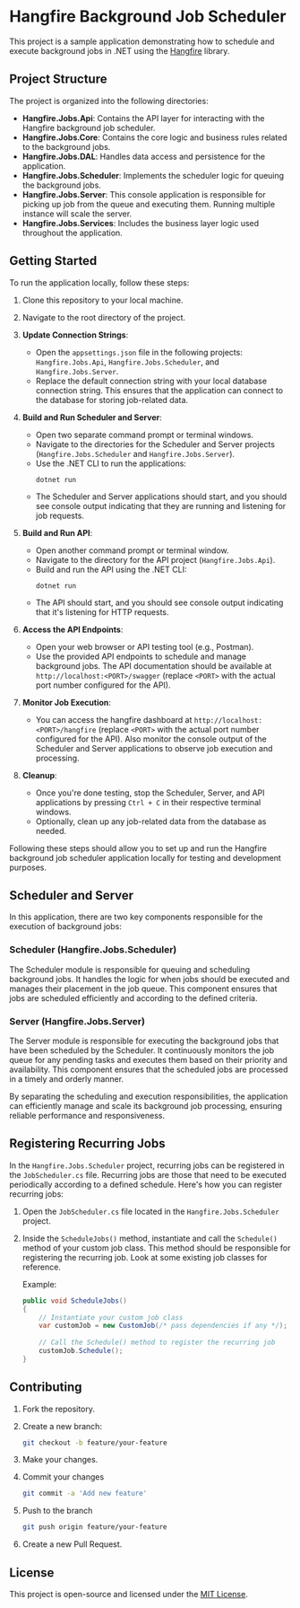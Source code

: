 # Hangfire Background Job Scheduler

This project is a sample application demonstrating how to schedule and execute background jobs in .NET using the [Hangfire](https://www.hangfire.io/) library.

## Project Structure

The project is organized into the following directories:

- **Hangfire.Jobs.Api**: Contains the API layer for interacting with the Hangfire background job scheduler.
- **Hangfire.Jobs.Core**: Contains the core logic and business rules related to the background jobs.
- **Hangfire.Jobs.DAL**: Handles data access and persistence for the application.
- **Hangfire.Jobs.Scheduler**: Implements the scheduler logic for queuing the background jobs.
- **Hangfire.Jobs.Server**: This console application is responsible for picking up job from the queue and executing them. Running multiple instance will scale the server.
- **Hangfire.Jobs.Services**: Includes the business layer logic used throughout the application.

## Getting Started

To run the application locally, follow these steps:

1. Clone this repository to your local machine.
2. Navigate to the root directory of the project.
3. **Update Connection Strings**:
   - Open the `appsettings.json` file in the following projects: `Hangfire.Jobs.Api`, `Hangfire.Jobs.Scheduler`, and `Hangfire.Jobs.Server`.
   - Replace the default connection string with your local database connection string. This ensures that the application can connect to the database for storing job-related data.

4. **Build and Run Scheduler and Server**:
   - Open two separate command prompt or terminal windows.
   - Navigate to the directories for the Scheduler and Server projects (`Hangfire.Jobs.Scheduler` and `Hangfire.Jobs.Server`).
   - Use the .NET CLI to run the applications:
     ```
     dotnet run
     ```
   - The Scheduler and Server applications should start, and you should see console output indicating that they are running and listening for job requests.

5. **Build and Run API**:
   - Open another command prompt or terminal window.
   - Navigate to the directory for the API project (`Hangfire.Jobs.Api`).
   - Build and run the API using the .NET CLI:
     ```
     dotnet run
     ```
   - The API should start, and you should see console output indicating that it's listening for HTTP requests.

6. **Access the API Endpoints**:
   - Open your web browser or API testing tool (e.g., Postman).
   - Use the provided API endpoints to schedule and manage background jobs. The API documentation should be available at `http://localhost:<PORT>/swagger` (replace `<PORT>` with the actual port number configured for the API).

7. **Monitor Job Execution**:
   - You can access the hangfire dashboard at `http://localhost:<PORT>/hangfire` (replace `<PORT>` with the actual port number configured for the API). Also monitor the console output of the Scheduler and Server applications to observe job execution and processing.

8. **Cleanup**:
   - Once you're done testing, stop the Scheduler, Server, and API applications by pressing `Ctrl + C` in their respective terminal windows.
   - Optionally, clean up any job-related data from the database as needed.

Following these steps should allow you to set up and run the Hangfire background job scheduler application locally for testing and development purposes.

## Scheduler and Server

In this application, there are two key components responsible for the execution of background jobs:

### Scheduler (Hangfire.Jobs.Scheduler)

The Scheduler module is responsible for queuing and scheduling background jobs. It handles the logic for when jobs should be executed and manages their placement in the job queue. This component ensures that jobs are scheduled efficiently and according to the defined criteria.

### Server (Hangfire.Jobs.Server)

The Server module is responsible for executing the background jobs that have been scheduled by the Scheduler. It continuously monitors the job queue for any pending tasks and executes them based on their priority and availability. This component ensures that the scheduled jobs are processed in a timely and orderly manner.

By separating the scheduling and execution responsibilities, the application can efficiently manage and scale its background job processing, ensuring reliable performance and responsiveness.

## Registering Recurring Jobs

In the `Hangfire.Jobs.Scheduler` project, recurring jobs can be registered in the `JobScheduler.cs` file. Recurring jobs are those that need to be executed periodically according to a defined schedule. Here's how you can register recurring jobs:

1. Open the `JobScheduler.cs` file located in the `Hangfire.Jobs.Scheduler` project.

2. Inside the `ScheduleJobs()` method, instantiate and call the `Schedule()` method of your custom job class. This method should be responsible for registering the recurring job. Look at some existing job classes for reference.

   Example:
   ```csharp
   public void ScheduleJobs()
   {
       // Instantiate your custom job class
       var customJob = new CustomJob(/* pass dependencies if any */);
       
       // Call the Schedule() method to register the recurring job
       customJob.Schedule();
   }

## Contributing

1. Fork the repository.

2. Create a new branch:
   ```bash
   git checkout -b feature/your-feature
   ```
3. Make your changes.
4. Commit your changes 
   ```bash
   git commit -a 'Add new feature'
   ```
5. Push to the branch 
   ```bash
   git push origin feature/your-feature
   ```
6. Create a new Pull Request.

## License
This project is open-source and licensed under the [MIT License](https://opensource.org/license/mit).
